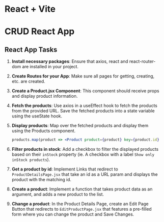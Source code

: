 # React + Vite

# CRUD React App

## React App Tasks

1. **Install necessary packages**: Ensure that axios, react and react-router-dom are installed in your project.
2. **Create Routes for your App**: Make sure all pages for getting, creating, etc. are created.
3. **Create a Product.jsx Component**: This component should receive props and display product information.
4. **Fetch the products**: Use axios in a useEffect hook to fetch the products from the provided URL. Save the fetched products into a state variable using the useState hook.
5. **Display products**: Map over the fetched products and display them using the Products component.
    
    ```jsx
    products.map(product => <Product product={product} key={product.id} />)
    ```
    
6. **Filter products in stock**: Add a checkbox to filter the displayed products based on their `inStock` property (ie. A checkbox with a label `Show only inStock products`).
7. **Get a product by id**: Implement Links that redirect to `ProductDetailsPage.jsx` that take an id as a URL param and displays the product with the matching id.
8. **Create a product**: Implement a function that takes product data as an argument, and adds a new product to the list.
9. **Change a product**: In the Product Details Page, create an Edit Page Button that redirects to `EditProductPage.jsx` that features a pre-filled form where you can change the product and Save Changes.